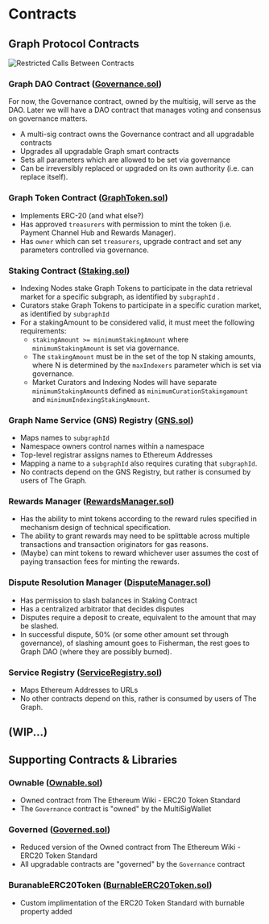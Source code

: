 # Contracts

## Graph Protocol Contracts
![Restricted Calls Between Contracts](https://www.lucidchart.com/publicSegments/view/7b2d4166-1085-447f-bfb9-f2640e19794c/image.jpeg)

### Graph DAO Contract ([Governance.sol](./Governance.sol))
For now, the Governance contract, owned by the multisig, will serve as the DAO. Later we will have a DAO contract that manages voting and consensus on governance matters.
- A multi-sig contract owns the Governance contract and all upgradable contracts
- Upgrades all upgradable Graph smart contracts
- Sets all parameters which are allowed to be set via governance
- Can be irreversibly replaced or upgraded on its own authority (i.e. can replace itself).

### Graph Token Contract ([GraphToken.sol](./GraphToken.sol))
- Implements ERC-20 (and what else?)
- Has approved `treasurers` with permission to mint the token (i.e. Payment Channel Hub and Rewards Manager).
- Has `owner` which can set `treasurers`, upgrade contract and set any parameters controlled via governance.

### Staking Contract ([Staking.sol](./Staking.sol))
- Indexing Nodes stake Graph Tokens to participate in the data retrieval market for a specific subgraph, as identified by `subgraphId` .
- Curators stake Graph Tokens to participate in a specific curation market, as identified by `subgraphId`
- For a stakingAmount to be considered valid, it must meet the following requirements:
    - `stakingAmount >= minimumStakingAmount` where `minimumStakingAmount` is set via governance.
    - The `stakingAmount` must be in the set of the top N staking amounts, where N is determined by the `maxIndexers` parameter which is set via governance.
    - Market Curators and Indexing Nodes will have separate `minimumStakingAmount`s defined as `minimumCurationStakingamount` and `minimumIndexingStakingAmount`.

### Graph Name Service (GNS) Registry ([GNS.sol](./GNS.sol))
- Maps names to `subgraphId`
- Namespace owners control names within a namespace
- Top-level registrar assigns names to Ethereum Addresses
- Mapping a name to a `subgraphId` also requires curating that `subgraphId`.
- No contracts depend on the GNS Registry, but rather is consumed by users of The Graph.

### Rewards Manager ([RewardsManager.sol](./RewardsManager.sol))
- Has the ability to mint tokens according to the reward rules specified in mechanism design of technical specification.
- The ability to grant rewards may need to be splittable across multiple transactions and transaction originators for gas reasons.
- (Maybe) can mint tokens to reward whichever user assumes the cost of paying transaction fees for minting the rewards.

### Dispute Resolution Manager ([DisputeManager.sol](./DisputeManager.sol))
- Has permission to slash balances in Staking Contract
- Has a centralized arbitrator that decides disputes
- Disputes require a deposit to create, equivalent to the amount that may be slashed.
- In successful dispute, 50% (or some other amount set through governance), of slashing amount goes to Fisherman, the rest goes to Graph DAO (where they are possibly burned).

### Service Registry ([ServiceRegistry.sol](./ServiceRegistry.sol))
- Maps Ethereum Addresses to URLs
- No other contracts depend on this, rather is consumed by users of The Graph.


## (WIP...)

## Supporting Contracts &amp; Libraries
### Ownable ([Ownable.sol](./Ownable.sol))
- Owned contract from The Ethereum Wiki - ERC20 Token Standard
- The `Governance` contract is "owned" by the MultiSigWallet

### Governed ([Governed.sol](./Governed.sol))
- Reduced version of the Owned contract from The Ethereum Wiki - ERC20 Token Standard
- All upgradable contracts are "governed" by the `Governance` contract

### BuranableERC20Token ([BurnableERC20Token.sol](./BurnableERC20Token.sol))
- Custom implimentation of the ERC20 Token Standard with burnable property added